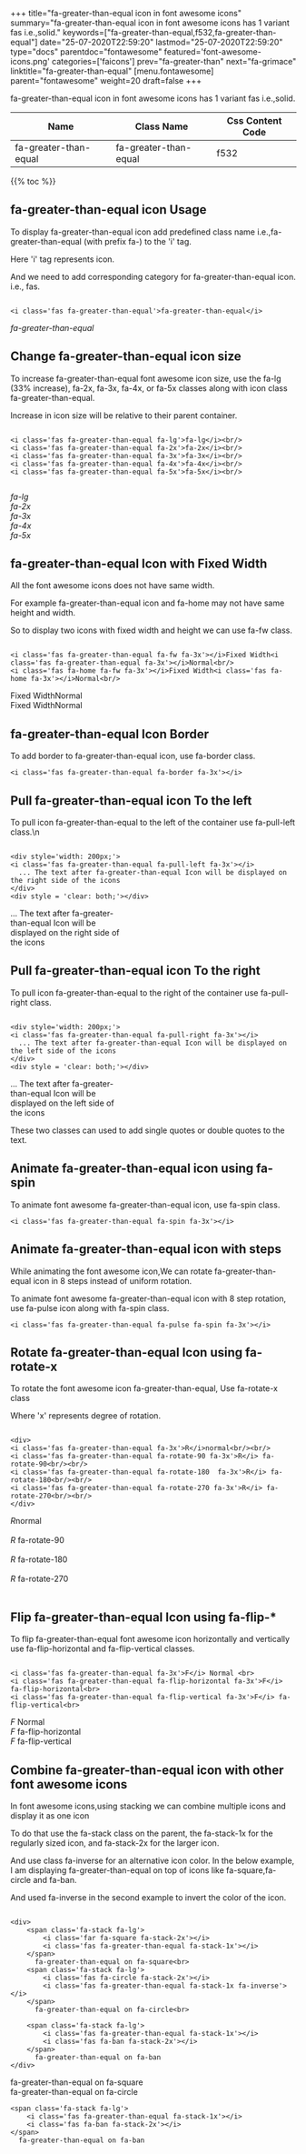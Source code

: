 +++
title="fa-greater-than-equal icon in font awesome icons"
summary="fa-greater-than-equal icon in font awesome icons has 1 variant fas i.e.,solid."
keywords=["fa-greater-than-equal,f532,fa-greater-than-equal"]
date="25-07-2020T22:59:20"
lastmod="25-07-2020T22:59:20"
type="docs"
parentdoc="fontawesome"
featured='font-awesome-icons.png'
categories=['faicons']
prev="fa-greater-than"
next="fa-grimace"
linktitle="fa-greater-than-equal"
[menu.fontawesome]
parent="fontawesome"
weight=20
draft=false
+++


fa-greater-than-equal icon in font awesome icons has 1 variant fas i.e.,solid.

<div class='table-responsive'><table class='table'><thead><tr><th>Name</th><th>Class Name</th><th>Css Content Code</th></tr></thead><tbody><tr><td>fa-greater-than-equal</td><td>fa-greater-than-equal</td><td>f532</td></tr></tbody></table></div>


{{% toc %}}


## fa-greater-than-equal icon Usage

To display fa-greater-than-equal icon add predefined class name i.e.,fa-greater-than-equal (with prefix fa-) to the 'i' tag.

Here 'i' tag represents icon.

And we need to add corresponding category for fa-greater-than-equal icon. i.e., fas.


```

<i class='fas fa-greater-than-equal'>fa-greater-than-equal</i>
```

<i class='fas fa-greater-than-equal'>fa-greater-than-equal</i>




## Change fa-greater-than-equal icon size
To increase fa-greater-than-equal font awesome icon size, use the fa-lg (33% increase), fa-2x, fa-3x, fa-4x, or fa-5x classes along with icon class fa-greater-than-equal.

Increase in icon size will be relative to their parent container. 

```

<i class='fas fa-greater-than-equal fa-lg'>fa-lg</i><br/>
<i class='fas fa-greater-than-equal fa-2x'>fa-2x</i><br/>
<i class='fas fa-greater-than-equal fa-3x'>fa-3x</i><br/>
<i class='fas fa-greater-than-equal fa-4x'>fa-4x</i><br/>
<i class='fas fa-greater-than-equal fa-5x'>fa-5x</i><br/>
            
```

<i class='fas fa-greater-than-equal fa-lg'>fa-lg</i><br/>
<i class='fas fa-greater-than-equal fa-2x'>fa-2x</i><br/>
<i class='fas fa-greater-than-equal fa-3x'>fa-3x</i><br/>
<i class='fas fa-greater-than-equal fa-4x'>fa-4x</i><br/>
<i class='fas fa-greater-than-equal fa-5x'>fa-5x</i><br/>
            



## fa-greater-than-equal Icon with Fixed Width 

All the font awesome icons does not have same width.

For example fa-greater-than-equal icon and fa-home may not have same height and width.

So to display two icons with fixed width and height we can use fa-fw class.


```

<i class='fas fa-greater-than-equal fa-fw fa-3x'></i>Fixed Width<i class='fas fa-greater-than-equal fa-3x'></i>Normal<br/>
<i class='fas fa-home fa-fw fa-3x'></i>Fixed Width<i class='fas fa-home fa-3x'></i>Normal<br/>
```

<i class='fas fa-greater-than-equal fa-fw fa-3x'></i>Fixed Width<i class='fas fa-greater-than-equal fa-3x'></i>Normal<br/>
<i class='fas fa-home fa-fw fa-3x'></i>Fixed Width<i class='fas fa-home fa-3x'></i>Normal<br/>



## fa-greater-than-equal Icon Border 

To add border to fa-greater-than-equal icon, use fa-border class.


```
<i class='fas fa-greater-than-equal fa-border fa-3x'></i>

```
<i class='fas fa-greater-than-equal fa-border fa-3x'></i>





## Pull fa-greater-than-equal icon To the left

To pull icon fa-greater-than-equal to the left of the container use fa-pull-left class.\n

```

<div style='width: 200px;'>
<i class='fas fa-greater-than-equal fa-pull-left fa-3x'></i>
  ... The text after fa-greater-than-equal Icon will be displayed on the right side of the icons
</div>
<div style = 'clear: both;'></div>
```

<div style='width: 200px;'>
<i class='fas fa-greater-than-equal fa-pull-left fa-3x'></i>
  ... The text after fa-greater-than-equal Icon will be displayed on the right side of the icons
</div>
<div style = 'clear: both;'></div>




## Pull fa-greater-than-equal icon To the right
To pull icon fa-greater-than-equal to the right of the container use fa-pull-right class.

```

<div style='width: 200px;'>
<i class='fas fa-greater-than-equal fa-pull-right fa-3x'></i>
  ... The text after fa-greater-than-equal Icon will be displayed on the left side of the icons
</div>
<div style = 'clear: both;'></div>
```

<div style='width: 200px;'>
<i class='fas fa-greater-than-equal fa-pull-right fa-3x'></i>
  ... The text after fa-greater-than-equal Icon will be displayed on the left side of the icons
</div>
<div style = 'clear: both;'></div>

These two classes can used to add single quotes or double quotes to the text.


## Animate fa-greater-than-equal icon using fa-spin
To animate font awesome fa-greater-than-equal icon, use fa-spin class.

```
<i class='fas fa-greater-than-equal fa-spin fa-3x'></i>
```
<i class='fas fa-greater-than-equal fa-spin fa-3x'></i>




## Animate fa-greater-than-equal icon with steps
While animating the font awesome icon,We can rotate fa-greater-than-equal icon in 8 steps instead of uniform rotation.

To animate font awesome fa-greater-than-equal icon with 8 step rotation, use fa-pulse icon along with fa-spin class.


```
<i class='fas fa-greater-than-equal fa-pulse fa-spin fa-3x'></i>

```
<i class='fas fa-greater-than-equal fa-pulse fa-spin fa-3x'></i>





## Rotate fa-greater-than-equal Icon using fa-rotate-x
To rotate the font awesome icon fa-greater-than-equal, Use fa-rotate-x class

Where 'x' represents degree of rotation.


```

<div>
<i class='fas fa-greater-than-equal fa-3x'>R</i>normal<br/><br/>
<i class='fas fa-greater-than-equal fa-rotate-90 fa-3x'>R</i> fa-rotate-90<br/><br/> 
<i class='fas fa-greater-than-equal fa-rotate-180  fa-3x'>R</i> fa-rotate-180<br/><br/> 
<i class='fas fa-greater-than-equal fa-rotate-270 fa-3x'>R</i> fa-rotate-270<br/><br/>
</div>
```

<div>
<i class='fas fa-greater-than-equal fa-3x'>R</i>normal<br/><br/>
<i class='fas fa-greater-than-equal fa-rotate-90 fa-3x'>R</i> fa-rotate-90<br/><br/> 
<i class='fas fa-greater-than-equal fa-rotate-180  fa-3x'>R</i> fa-rotate-180<br/><br/> 
<i class='fas fa-greater-than-equal fa-rotate-270 fa-3x'>R</i> fa-rotate-270<br/><br/>
</div>




## Flip fa-greater-than-equal Icon using fa-flip-*
To flip fa-greater-than-equal font awesome icon horizontally and vertically use fa-flip-horizontal and fa-flip-vertical classes. 

```

<i class='fas fa-greater-than-equal fa-3x'>F</i> Normal <br>
<i class='fas fa-greater-than-equal fa-flip-horizontal fa-3x'>F</i> fa-flip-horizontal<br>
<i class='fas fa-greater-than-equal fa-flip-vertical fa-3x'>F</i> fa-flip-vertical<br>
```

<i class='fas fa-greater-than-equal fa-3x'>F</i> Normal <br>
<i class='fas fa-greater-than-equal fa-flip-horizontal fa-3x'>F</i> fa-flip-horizontal<br>
<i class='fas fa-greater-than-equal fa-flip-vertical fa-3x'>F</i> fa-flip-vertical<br>




## Combine fa-greater-than-equal icon with other font awesome icons
In font awesome icons,using stacking we can combine multiple icons and display it as one icon 

To do that use the fa-stack class on the parent, the fa-stack-1x for the regularly sized icon, and fa-stack-2x for the larger icon.

And use class fa-inverse for an alternative icon color. 
In the below example, I am displaying fa-greater-than-equal on top of icons like fa-square,fa-circle and fa-ban.

And used fa-inverse in the second example to invert the color of the icon.

```

<div>
    <span class='fa-stack fa-lg'>
        <i class='far fa-square fa-stack-2x'></i>
        <i class='fas fa-greater-than-equal fa-stack-1x'></i>
    </span>
      fa-greater-than-equal on fa-square<br>
    <span class='fa-stack fa-lg'>
        <i class='fas fa-circle fa-stack-2x'></i>
        <i class='fas fa-greater-than-equal fa-stack-1x fa-inverse'></i>
    </span>
      fa-greater-than-equal on fa-circle<br>

    <span class='fa-stack fa-lg'>
        <i class='fas fa-greater-than-equal fa-stack-1x'></i>
        <i class='fas fa-ban fa-stack-2x'></i>
    </span>
      fa-greater-than-equal on fa-ban
</div>
```

<div>
    <span class='fa-stack fa-lg'>
        <i class='far fa-square fa-stack-2x'></i>
        <i class='fas fa-greater-than-equal fa-stack-1x'></i>
    </span>
      fa-greater-than-equal on fa-square<br>
    <span class='fa-stack fa-lg'>
        <i class='fas fa-circle fa-stack-2x'></i>
        <i class='fas fa-greater-than-equal fa-stack-1x fa-inverse'></i>
    </span>
      fa-greater-than-equal on fa-circle<br>

    <span class='fa-stack fa-lg'>
        <i class='fas fa-greater-than-equal fa-stack-1x'></i>
        <i class='fas fa-ban fa-stack-2x'></i>
    </span>
      fa-greater-than-equal on fa-ban
</div>






